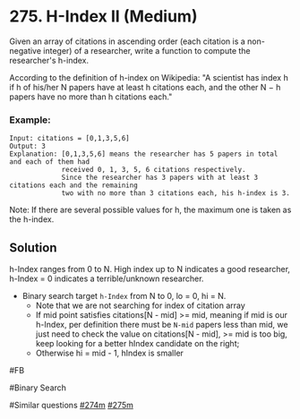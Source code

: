 # 275. H-Index II (Medium)

Given an array of citations in ascending order (each citation is a non-negative integer) of a researcher, write a function to compute the researcher's h-index.

According to the definition of h-index on Wikipedia: "A scientist has index h if h of his/her N papers have at least h citations each, and the other N − h papers have no more than h citations each."

### Example:
```
Input: citations = [0,1,3,5,6]
Output: 3 
Explanation: [0,1,3,5,6] means the researcher has 5 papers in total and each of them had 
             received 0, 1, 3, 5, 6 citations respectively. 
             Since the researcher has 3 papers with at least 3 citations each and the remaining 
             two with no more than 3 citations each, his h-index is 3.
```
Note: If there are several possible values for h, the maximum one is taken as the h-index.

## Solution
h-Index ranges from 0 to N. High index up to N indicates a good researcher, h-Index = 0 indicates a terrible/unknown researcher.
- Binary search target `h-Index` from N to 0, lo = 0, hi = N.
  - Note that we are not searching for index of citation array
  - If mid point satisfies citations[N - mid] >= mid, meaning if mid is our h-Index, per definition there must be `N-mid` papers less than mid, we just need to check the value on citations[N - mid], >= mid is too big, keep looking for a better hIndex candidate on the right;
  - Otherwise hi = mid - 1, hIndex is smaller

#FB

#Binary Search

#Similar questions [#274m](../p274m/README.md) [#275m](../p275m/README.md)
